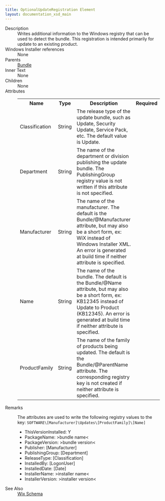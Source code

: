```yaml
---
title: OptionalUpdateRegistration Element
layout: documentation_xsd_main
---
```

<dl>
  <dt>Description</dt>
  <dd>Writes additional information to the Windows registry that can be used to detect the bundle.       This registration is intended primarily for update to an existing product.</dd>
  <dt>Windows Installer references</dt>
  <dd>None</dd>
  <dt>Parents</dt>
  <dd>
    <a href="../../wix/bundle/">Bundle</a>
  </dd>
  <dt>Inner Text</dt>
  <dd>None</dd>
  <dt>Children</dt>
  <dd>None</dd>
  <dt>Attributes</dt>
  <dd>
    <table cellspacing="0" cellpadding="0" class="schema">
      <tr>
        <th width="15%">Name</th>
        <th width="15%">Type</th>
        <th width="65%">Description</th>
        <th width="15%">Required</th>
      </tr>
      <tr>
        <td>Classification</td>
        <td>String</td>
        <td>The release type of the update bundle, such as Update, Security Update, Service Pack, etc.           The default value is Update.</td>
        <td>&nbsp;</td>
      </tr>
      <tr>
        <td>Department</td>
        <td>String</td>
        <td>The name of the department or division publishing the update bundle.           The PublishingGroup registry value is not written if this attribute is not specified.</td>
        <td>&nbsp;</td>
      </tr>
      <tr>
        <td>Manufacturer</td>
        <td>String</td>
        <td>The name of the manufacturer. The default is the Bundle/@Manufacturer attribute,           but may also be a short form, ex: WiX instead of Windows Installer XML.           An error is generated at build time if neither attribute is specified.</td>
        <td>&nbsp;</td>
      </tr>
      <tr>
        <td>Name</td>
        <td>String</td>
        <td>The name of the bundle. The default is the Bundle/@Name attribute,           but may also be a short form, ex: KB12345 instead of Update to Product (KB12345).           An error is generated at build time if neither attribute is specified.</td>
        <td>&nbsp;</td>
      </tr>
      <tr>
        <td>ProductFamily</td>
        <td>String</td>
        <td>The name of the family of products being updated. The default is the Bundle/@ParentName attribute.           The corresponding registry key is not created if neither attribute is specified.</td>
        <td>&nbsp;</td>
      </tr>
    </table>
  </dd>
  <dt>Remarks</dt>
  <dd><p>The attributes are used to write the following registry values to the key:           <code>SOFTWARE\[Manufacturer]\Updates\[ProductFamily]\[Name]</code></p><ul><li>ThisVersionInstalled: Y</li><li>PackageName: &gt;bundle name&lt;</li><li>PackageVersion: &gt;bundle version&lt;</li><li>Publisher: [Manufacturer]</li><li>PublishingGroup: [Department]</li><li>ReleaseType: [Classification]</li><li>InstalledBy: [LogonUser]</li><li>InstalledDate: [Date]</li><li>InstallerName: &gt;installer name&lt;</li><li>InstallerVersion: &gt;installer version&lt;</li></ul></dd>
  <dt>See Also</dt>
  <dd>
    <a href="../">Wix Schema</a>
  </dd>
</dl>
